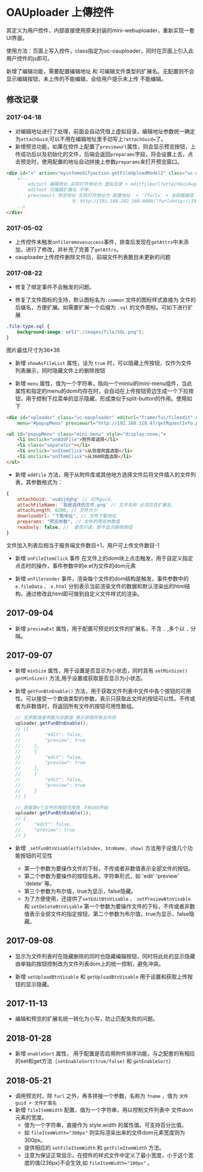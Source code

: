 # OAUploader 上傳控件

其定义为用户控件，内部直接使用原来封装的mini-webuploader，重新实现一套UI界面。

使用方法：页面上写入控件，class指定为uc-oauploader，同时在页面上引入此用户控件的js即可。

新增了编辑功能，需要配置编辑地址 和 可编辑文件类型的扩展名。无配置则不会显示编辑按钮，未上传的不能编辑，会给用户提示未上传 不能编辑。

## 修改记录

### 2017-04-18

- 对编辑地址进行了处理，前面会自动凭借上虚拟目录，编辑地址参数统一确定为`attachGuid`,可以不用在编辑地址里手动写上`?attachGuid=`了。
- 新增预览功能，如果在控件上配置了`previewurl`属性，则会显示预览按钮，上传成功后以及初始化的文件，后端会返回`preparams`字段，将会设置上去，点击预览时，使用配置的地址自动拼接上参数`preparams`来打开预览窗口。

```html
<div id="x" action="myinfomodifyaction.getFileUploadModel2" class="uc-oauploader" editurl="editfileurl" editext="jpeg,jpg,gif,png,bmp" previewurl="http://192.168.202.160:8088/">
    <!--
        editurl 编辑地址 实际打开地址为 虚拟目录 + editfileurl?attachGuid=guid
        editext 可编辑扩展名 不带.
        previewurl 预览地址 实际打开地址为 配置地址  + '?furl=' + 当前跟路径 + 返回的preparams
                        为：http://192.168.202.160:8088/?furl=http://192.168.112.30:8070/EpointFrame/rest/frame/base/attach/attachAction/getContent?isCommondto=true&attachGuid=27cdde2a-f444-44c1-a2a3-3149563962a5
    --> 
</div>
```

### 2017-05-02

- 上传控件未触发`onfileremovesuccess`事件，排查后发现在`getAttrs`中未添加，进行了修改，并补充了完善了`getAttrs`。
- oauploader上传控件删除文件后，前端文件列表数目未更新的问题

### 2017-08-22

- 修复了绑定事件不会触发的问题。

- 修复了文件图标的支持，默认图标名为`.common` 文件的图标样式直接为 文件的后缀名，方便扩展。如需要扩展一个后缀为 `.sql` 的文件图标。可如下进行扩展

```css
.file-type.sql {
    background-image: url("./images/file/SQL.png");
}
```

图片最佳尺寸为36*36

- 新增 `showAsFileList` 属性，设为 `true` 时，可以隐藏上传按钮，仅作为文件列表展示，同时隐藏文件上的删除按钮

- 新增 `menu` 属性，值为一个字符串，指向一个miniui的mini-menu组件，当此属性和指定的menu的dom均存在时，会自动在上传按钮旁边生成一个下拉按钮，用于控制下拉菜单的显示隐藏，形成类似于split-button的作用。使用如下

```html
<div id="uploader" class="uc-oauploader" editurl="frame/fui/fileedit" editext="png,jpg" editurl="../" action="xss" uploadUrl="./webupload.php"
    menu="#popupMenu" previewurl="http://192.168.118.47/getRquestInfo.php" onuploadsuccess="onUploadSuccess" onbeforefilequeued="beforefilequeued" fileNumLimit="3"></div>

<ul id="popupMenu" class="mini-menu" style="display:none;">
    <li onclick="onAddFile">附件库选择</li>
    <li class="separator"></li>
    <li onclick="onItemClick">从百度网盘选取</li>
    <li onclick="onItemClick">从360网盘选取</li>
</ul>
```

- 新增 `addFile` 方法，用于从附件库或其他地方选择文件后将文件插入的文件列表，其参数格式为：

```js
{
    attachGuid: 'uudsjdghg' // 文件guid,
    attachFileName: '我是选择的文件.png' // 文件名称 必须包含扩展名,
    attachLength: 6200, // 文件大小
    downloadUrl: "下载地址", // 文件下载地址
    preparams: "预览参数", // 文件的预览参数值
    readonly: false, //  是否只读，即不显示删除按钮
}
```

文件加入列表后相当于服务端文件数目+1，用户可上传文件数目-1

- 新增 `onFileItemClick` 事件 在文件上的dom块上点击触发，用于自定义指定点击时的操作，事件参数中的e.el为文件的dom元素

- 新增 `onfilerender` 事件，渲染每个文件的dom结构是触发，事件参数中的 `e.fileData` 、 `e.html` 分别表示当前渲染文件的数据和默认渲染出的html结构，通过修改此html即可做到自定义文件样式的渲染。

## 2017-09-04

- 新增 `previewExt` 属性，用于配置可预览的文件的扩展名，不含 `.` ,多个以 `,` 分隔。

## 2017-09-07

- 新增 `minSize` 属性，用于设置是否显示为小状态，同时具有 `setMinSize()` `getMinSize()` 方法,用于设置或获取是否显示为小状态。

- 新增 `getFunBtnEnable()` 方法，用于获取文件列表中文件中各个按钮的可用性。可以接受一个数值类型的参数，表示只获取此文件的按钮可以性。不传或者为非数值时，将返回所有文件的按钮可用性数组。

  ```js
  // 无参数或者参数为非数值 表示获取所有文件的
  uploader.getFunBtnEnable();
  // [{
  //         "edit": false,
  //         "preview": true
  //     },
  //     {
  //         "edit": false,
  //         "preview": true
  //     },
  //     {
  //         "edit": false,
  //         "preview": true
  //     }
  // ]
  
  // 获取第n个文件的按钮可用性 下标从0开始
  uploader.getFunBtnEnable(1); 
  // {
  //     "edit": false,
  //     "preview": true
  // }
  ```

- 新增 `_setFunBtnVisable(fileIndex, btnName, show)` 方法用于设值几个功能按钮的可见性
  - 第一个参数为要操作文件的下标，不传或者非数值表示全部文件的按钮。
  - 第二个参数为要操作的按钮名称，字符串形式，如  'edit' 'preview' 'delete' 等。
  - 第三个参数为布尔值，true为显示，false隐藏。
  - 为了方便使用，还提供了`setEditBtnVisable` 、 `setPreviewBtnVisable` 和 `setDeleteBtnVisable` 第一个参数为要操作文件的下标，不传或者非数值表示全部文件的指定按钮，第二个参数为布尔值，true为显示，false隐藏。

## 2017-09-08

- 显示为文件列表时在隐藏删除的同时也隐藏编辑按钮，同时将此处的显示隐藏由单独的按钮控制改为文件列表dom上的统一控制，避免冲突。

- 新增 `setUploadBtnVisable` 和 `getUploadBtnVisable` 用于设置和获取上传按钮的显示隐藏。

## 2017-11-13

- 编辑和预览的扩展名统一转化为小写，防止匹配失败的问题。

## 2018-01-28

- 新增 `enableSort` 属性， 用于配置是否启用附件排序功能，与之配套的有相应的set和get方法（`setEnableSort(true/false)` 和 `getEnableSort`）

## 2018-05-21

- 调用预览时，除 `furl` 之外，再多拼接一个参数，名称为 `fname` ，值为 `文件guid + 文件扩展名`
- 新增 `fileItemWidth` 配置，值为一个字符串，用以控制文件列表中 文件dom元素的宽度。
  - 值为一个字符串，直接作为 style.width  的属性值。可支持百分比值。
  - 如 `fileItemWidth="300px"` 则实际渲染出来的文件dom元素宽度则为300px。
  - 提供相应的 `setFileItemWidth` 和 `getFileItemWidth` 方法。
  - 注意为保证正常显示，在控件的样式文件中定义了最小宽度，小于这个宽度的值(236px)不会生效,如 `fileItemWidth="100px"` 。